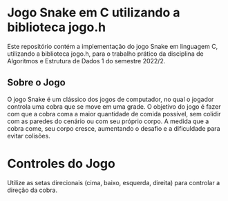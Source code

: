 # Jogo Snake em C utilizando a biblioteca jogo.h
Este repositório contém a implementação do jogo Snake em linguagem C, utilizando a biblioteca jogo.h, para o trabalho prático da disciplina de Algoritmos e Estrutura de Dados 1 do semestre 2022/2.

## Sobre o Jogo
O jogo Snake é um clássico dos jogos de computador, no qual o jogador controla uma cobra que se move em uma grade. O objetivo do jogo é fazer com que a cobra coma a maior quantidade de comida possível, sem colidir com as paredes do cenário ou com seu próprio corpo. A medida que a cobra come, seu corpo cresce, aumentando o desafio e a dificuldade para evitar colisões.

# Controles do Jogo
Utilize as setas direcionais (cima, baixo, esquerda, direita) para controlar a direção da cobra.
